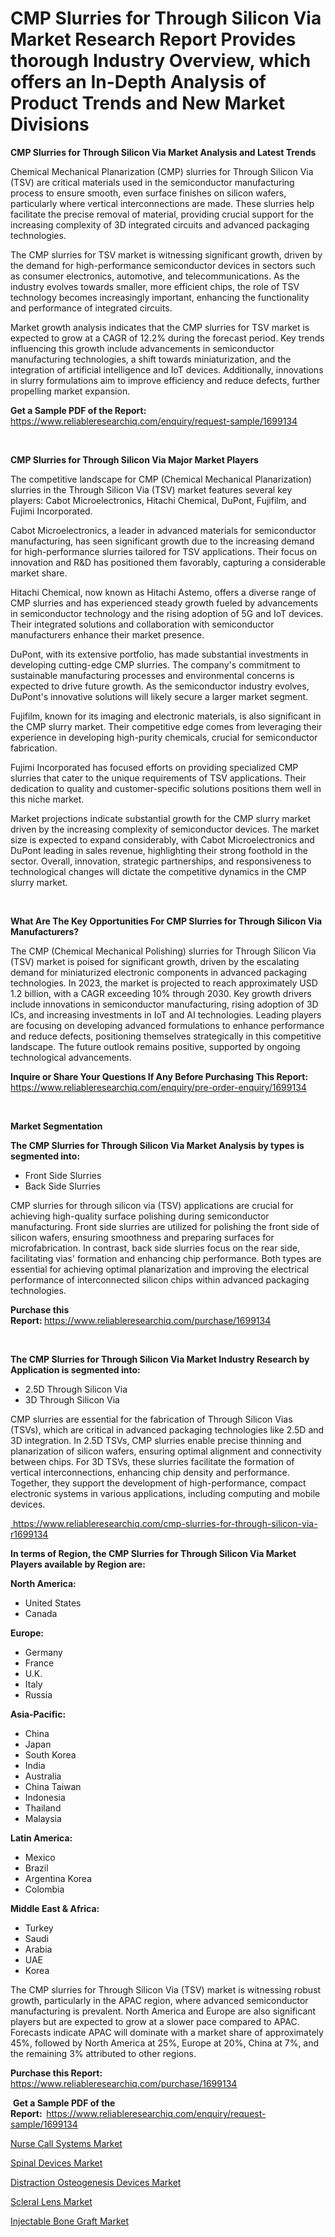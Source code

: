 <p><h1>CMP Slurries for Through Silicon Via Market Research Report Provides thorough Industry Overview, which offers an In-Depth Analysis of Product Trends and New Market Divisions</h1></p><p><strong>CMP Slurries for Through Silicon Via Market Analysis and Latest Trends</strong></p>
<p><p>Chemical Mechanical Planarization (CMP) slurries for Through Silicon Via (TSV) are critical materials used in the semiconductor manufacturing process to ensure smooth, even surface finishes on silicon wafers, particularly where vertical interconnections are made. These slurries help facilitate the precise removal of material, providing crucial support for the increasing complexity of 3D integrated circuits and advanced packaging technologies.</p><p>The CMP slurries for TSV market is witnessing significant growth, driven by the demand for high-performance semiconductor devices in sectors such as consumer electronics, automotive, and telecommunications. As the industry evolves towards smaller, more efficient chips, the role of TSV technology becomes increasingly important, enhancing the functionality and performance of integrated circuits.</p><p>Market growth analysis indicates that the CMP slurries for TSV market is expected to grow at a CAGR of 12.2% during the forecast period. Key trends influencing this growth include advancements in semiconductor manufacturing technologies, a shift towards miniaturization, and the integration of artificial intelligence and IoT devices. Additionally, innovations in slurry formulations aim to improve efficiency and reduce defects, further propelling market expansion.</p></p>
<p><strong>Get a Sample PDF of the Report:&nbsp;</strong> <a href="https://www.reliableresearchiq.com/enquiry/request-sample/1699134?utm_campaign=1744&utm_medium=2&utm_source=Github&utm_content=ia&utm_term=20102024&utm_id=cmp-slurries-for-through-silicon-via">https://www.reliableresearchiq.com/enquiry/request-sample/1699134</a></p>
<p>&nbsp;</p>
<p><strong>CMP Slurries for Through Silicon Via Major Market Players</strong></p>
<p><p>The competitive landscape for CMP (Chemical Mechanical Planarization) slurries in the Through Silicon Via (TSV) market features several key players: Cabot Microelectronics, Hitachi Chemical, DuPont, Fujifilm, and Fujimi Incorporated. </p><p>Cabot Microelectronics, a leader in advanced materials for semiconductor manufacturing, has seen significant growth due to the increasing demand for high-performance slurries tailored for TSV applications. Their focus on innovation and R&D has positioned them favorably, capturing a considerable market share.</p><p>Hitachi Chemical, now known as Hitachi Astemo, offers a diverse range of CMP slurries and has experienced steady growth fueled by advancements in semiconductor technology and the rising adoption of 5G and IoT devices. Their integrated solutions and collaboration with semiconductor manufacturers enhance their market presence.</p><p>DuPont, with its extensive portfolio, has made substantial investments in developing cutting-edge CMP slurries. The company's commitment to sustainable manufacturing processes and environmental concerns is expected to drive future growth. As the semiconductor industry evolves, DuPont's innovative solutions will likely secure a larger market segment.</p><p>Fujifilm, known for its imaging and electronic materials, is also significant in the CMP slurry market. Their competitive edge comes from leveraging their experience in developing high-purity chemicals, crucial for semiconductor fabrication.</p><p>Fujimi Incorporated has focused efforts on providing specialized CMP slurries that cater to the unique requirements of TSV applications. Their dedication to quality and customer-specific solutions positions them well in this niche market.</p><p>Market projections indicate substantial growth for the CMP slurry market driven by the increasing complexity of semiconductor devices. The market size is expected to expand considerably, with Cabot Microelectronics and DuPont leading in sales revenue, highlighting their strong foothold in the sector. Overall, innovation, strategic partnerships, and responsiveness to technological changes will dictate the competitive dynamics in the CMP slurry market.</p></p>
<p>&nbsp;</p>
<p><strong>What Are The Key Opportunities For CMP Slurries for Through Silicon Via Manufacturers?</strong></p>
<p><p>The CMP (Chemical Mechanical Polishing) slurries for Through Silicon Via (TSV) market is poised for significant growth, driven by the escalating demand for miniaturized electronic components in advanced packaging technologies. In 2023, the market is projected to reach approximately USD 1.2 billion, with a CAGR exceeding 10% through 2030. Key growth drivers include innovations in semiconductor manufacturing, rising adoption of 3D ICs, and increasing investments in IoT and AI technologies. Leading players are focusing on developing advanced formulations to enhance performance and reduce defects, positioning themselves strategically in this competitive landscape. The future outlook remains positive, supported by ongoing technological advancements.</p></p>
<p><strong>Inquire or Share Your Questions If Any Before Purchasing This Report:</strong> <a href="https://www.reliableresearchiq.com/enquiry/pre-order-enquiry/1699134?utm_campaign=1744&utm_medium=2&utm_source=Github&utm_content=ia&utm_term=20102024&utm_id=cmp-slurries-for-through-silicon-via">https://www.reliableresearchiq.com/enquiry/pre-order-enquiry/1699134</a></p>
<p>&nbsp;</p>
<p><strong>Market Segmentation</strong></p>
<p><strong>The CMP Slurries for Through Silicon Via Market Analysis by types is segmented into:</strong></p>
<p><ul><li>Front Side Slurries</li><li>Back Side Slurries</li></ul></p>
<p><p>CMP slurries for through silicon via (TSV) applications are crucial for achieving high-quality surface polishing during semiconductor manufacturing. Front side slurries are utilized for polishing the front side of silicon wafers, ensuring smoothness and preparing surfaces for microfabrication. In contrast, back side slurries focus on the rear side, facilitating vias' formation and enhancing chip performance. Both types are essential for achieving optimal planarization and improving the electrical performance of interconnected silicon chips within advanced packaging technologies.</p></p>
<p><strong>Purchase this Report:&nbsp;</strong><a href="https://www.reliableresearchiq.com/purchase/1699134?utm_campaign=1744&utm_medium=2&utm_source=Github&utm_content=ia&utm_term=20102024&utm_id=cmp-slurries-for-through-silicon-via">https://www.reliableresearchiq.com/purchase/1699134</a></p>
<p>&nbsp;</p>
<p><strong>The CMP Slurries for Through Silicon Via Market Industry Research by Application is segmented into:</strong></p>
<p><ul><li>2.5D Through Silicon Via</li><li>3D Through Silicon Via</li></ul></p>
<p><p>CMP slurries are essential for the fabrication of Through Silicon Vias (TSVs), which are critical in advanced packaging technologies like 2.5D and 3D integration. In 2.5D TSVs, CMP slurries enable precise thinning and planarization of silicon wafers, ensuring optimal alignment and connectivity between chips. For 3D TSVs, these slurries facilitate the formation of vertical interconnections, enhancing chip density and performance. Together, they support the development of high-performance, compact electronic systems in various applications, including computing and mobile devices.</p></p>
<p><a href="https://www.reliableresearchiq.com/cmp-slurries-for-through-silicon-via-r1699134?utm_campaign=1744&utm_medium=2&utm_source=Github&utm_content=ia&utm_term=20102024&utm_id=cmp-slurries-for-through-silicon-via">&nbsp;https://www.reliableresearchiq.com/cmp-slurries-for-through-silicon-via-r1699134</a></p>
<p><strong>In terms of Region, the CMP Slurries for Through Silicon Via Market Players available by Region are:</strong></p>
<p>
    <p> <strong> North America: </strong>
        <ul>
            <li>United States</li>
            <li>Canada</li>
        </ul>
        </p> 
    <p> <strong> Europe: </strong>
        <ul>
            <li>Germany</li>
            <li>France</li>
            <li>U.K.</li>
            <li>Italy</li>
            <li>Russia</li>
        </ul>
        </p> 
    <p> <strong> Asia-Pacific: </strong>
        <ul>
            <li>China</li>
            <li>Japan</li>
            <li>South Korea</li>
            <li>India</li>
            <li>Australia</li>
            <li>China Taiwan</li>
            <li>Indonesia</li>
            <li>Thailand</li>
            <li>Malaysia</li>
        </ul>
        </p> 
    <p> <strong> Latin America: </strong>
        <ul>
            <li>Mexico</li>
            <li>Brazil</li>
            <li>Argentina Korea</li>
            <li>Colombia</li>
        </ul>
        </p> 
    <p> <strong> Middle East & Africa: </strong>
        <ul>
            <li>Turkey</li>
            <li>Saudi</li>
            <li>Arabia</li>
            <li>UAE</li>
            <li>Korea</li>
        </ul>
    </p>
    </p>
<p><p>The CMP slurries for Through Silicon Via (TSV) market is witnessing robust growth, particularly in the APAC region, where advanced semiconductor manufacturing is prevalent. North America and Europe are also significant players but are expected to grow at a slower pace compared to APAC. Forecasts indicate APAC will dominate with a market share of approximately 45%, followed by North America at 25%, Europe at 20%, China at 7%, and the remaining 3% attributed to other regions.</p></p>
<p><strong>Purchase this Report: </strong><a href="https://www.reliableresearchiq.com/purchase/1699134?utm_campaign=1744&utm_medium=2&utm_source=Github&utm_content=ia&utm_term=20102024&utm_id=cmp-slurries-for-through-silicon-via">https://www.reliableresearchiq.com/purchase/1699134</a></p>
<p>&nbsp;<strong>Get a Sample PDF of the Report:&nbsp;&nbsp;</strong><a href="https://www.reliableresearchiq.com/enquiry/request-sample/1699134?utm_campaign=1744&utm_medium=2&utm_source=Github&utm_content=ia&utm_term=20102024&utm_id=cmp-slurries-for-through-silicon-via">https://www.reliableresearchiq.com/enquiry/request-sample/1699134</a></p>
<p><strong></strong></p>
<p><p><a href="https://www.linkedin.com/pulse/global-nurse-call-systems-market-focus-application-end-use-pmcde?utm_campaign=1744&utm_medium=2&utm_source=Github&utm_content=ia&utm_term=20102024&utm_id=cmp-slurries-for-through-silicon-via">Nurse Call Systems Market</a></p><p><a href="https://www.linkedin.com/pulse/market-dynamics-future-trends-global-spinal-devices-6jo2e?utm_campaign=1744&utm_medium=2&utm_source=Github&utm_content=ia&utm_term=20102024&utm_id=cmp-slurries-for-through-silicon-via">Spinal Devices Market</a></p><p><a href="https://www.linkedin.com/pulse/distraction-osteogenesis-devices-market-research-report-5rc9c?utm_campaign=1744&utm_medium=2&utm_source=Github&utm_content=ia&utm_term=20102024&utm_id=cmp-slurries-for-through-silicon-via">Distraction Osteogenesis Devices Market</a></p><p><a href="https://www.linkedin.com/pulse/scleral-lens-market-global-insights-regional-analysis-y9jqe?utm_campaign=1744&utm_medium=2&utm_source=Github&utm_content=ia&utm_term=20102024&utm_id=cmp-slurries-for-through-silicon-via">Scleral Lens Market</a></p><p><a href="https://www.linkedin.com/pulse/surfing-injectable-bone-graft-wave-riding-market-currents-2031-n3fzc?utm_campaign=1744&utm_medium=2&utm_source=Github&utm_content=ia&utm_term=20102024&utm_id=cmp-slurries-for-through-silicon-via">Injectable Bone Graft Market</a></p></p>